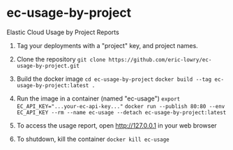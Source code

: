# ec-usage-by-project
Elastic Cloud Usage by Project Reports

1. Tag your deployments with a "project" key, and project names.

2. Clone the repository
`git clone https://github.com/eric-lowry/ec-usage-by-project.git`

3. Build the docker image
`cd ec-usage-by-project`
`docker build --tag ec-usage-by-project:latest .`

4. Run the image in a container (named "ec-usage")
`export EC_API_KEY="...your-ec-api-key..."`
`docker run --publish 80:80 --env EC_API_KEY --rm --name ec-usage --detach ec-usage-by-project:latest`

5. To access the usage report, open http://127.0.0.1 in your web browser

6. To shutdown, kill the container
`docker kill ec-usage`
